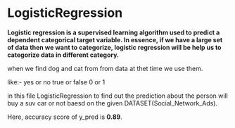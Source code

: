 # LogisticRegression

**Logistic regression is a supervised learning algorithm used to predict a dependent categorical target variable. 
In essence, if we have a large set of data then we want to categorize, logistic regression will be help us to categorize data in different category.**

when we find dog and cat from from data at thet time we use them.

like:-
yes or no
true or false
0 or 1

in this file LogisticRegression to find out the  prediction about the person will buy a suv car or not  baesd on the given DATASET(Social_Network_Ads).

Here, accuracy score of y_pred is **0.89**.


